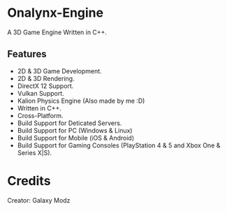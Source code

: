 # Onalynx-Engine
A 3D Game Engine Written in C++.

## Features
* 2D & 3D Game Development.
* 2D & 3D Rendering.
* DirectX 12 Support.
* Vulkan Support.
* Kalion Physics Engine (Also made by me :D)
* Written in C++.
* Cross-Platform.
* Build Support for Deticated Servers.
* Build Support for PC (Windows & Linux)
* Build Support for Mobile (iOS & Android)
* Build Support for Gaming Consoles (PlayStation 4 & 5 and Xbox One & Series X|S).

# Credits
Creator: Galaxy Modz
